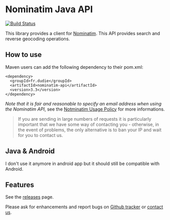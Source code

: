 Nominatim Java API
==================

[![Build Status](https://travis-ci.org/jeremiehuchet/nominatim-java-api.png?branch=master)](https://travis-ci.org/jeremiehuchet/nominatim-java-api)

This library provides a client for [Nominatim](http://wiki.openstreetmap.org/wiki/Nominatim). This API provides search and reverse geocoding operations. 

How to use
----------

Maven users can add the following dependency to their pom.xml:

    <dependency>
      <groupId>fr.dudie</groupId>
      <artifactId>nominatim-api</artifactId>
      <version>3.3</version>
    </dependency>

*Note that it is fair and reasonable to specify an email address when using the Nominatim API*, see the [Notminatim Usage Policy](https://operations.osmfoundation.org/policies/nominatim/) for more informations.

> If you are sending in large numbers of requests it is particularly important that we have some way of contacting you - otherwise, in the event of problems, the only alternative is to ban your IP and wait for you to contact us.

Java & Android
--------------

I don't use it anymore in android app but it should still be compatible with Android.

Features
--------

See the [releases](https://github.com/kops/nominatim-java-api/releases) page.

Please ask for enhancements and report bugs on [Github tracker](https://github.com/kops/nominatim-java-api/issues/new) or [contact us](http://www.google.com/recaptcha/mailhide/d?k=01Th60_7w3rxWuSJumsnqxfg==&c=REgbsYXndhO58POROxZGybu0F_Xu3JmR-wBRNbh8knE).
